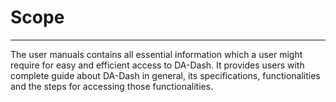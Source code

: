 # Scope


---


The user manuals contains all essential information which a user might require for easy and efficient access to DA-Dash. It provides users with complete guide about DA-Dash in general, its specifications, functionalities and the steps for accessing those functionalities.

